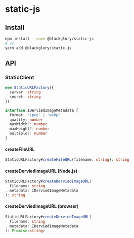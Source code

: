 # static-js

## Install

```sh
npm install --save @blackglory/static-js
# or
yarn add @blackglory/static-js
```

## API

### StaticClient

```ts
new StaticURLFactory({
  server: string
  secret: string
})
```

```ts
interface IDerviedImageMetadata {
  format: 'jpeg' | 'webp'
  quality: number
  maxWidth?: number
  maxHeight?: number
  multiple?: number
}
```

#### createFileURL

```ts
StaticURLFactory#createFileURL(filename: string): string 
```

#### createDerviedImageURL (Node.js)

```ts
StaticURLFactory#createDerviedImageURL(
  filename: string
, metadata: IDerviedImageMetadata
): string 
```

#### createDerviedImageURL (browser)

```ts
StaticURLFactory#createDerviedImageURL(
  filename: string
, metadata: IDerviedImageMetadata
): Promise<string>
```
